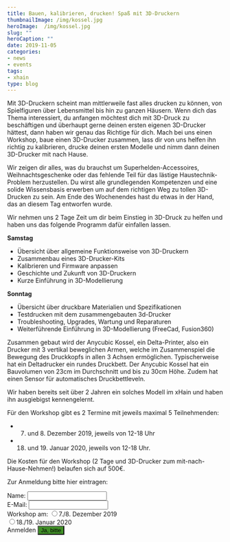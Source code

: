 ```yaml
---
title: Bauen, kalibrieren, drucken! Spaß mit 3D-Druckern
thumbnailImage: /img/kossel.jpg
heroImage:  /img/kossel.jpg
slug: ""
heroCaption: ""
date: 2019-11-05
categories:
- news
- events
tags:
- xhain
type: blog
---
```


Mit 3D-Druckern scheint man mittlerweile fast alles drucken zu können, von Spielfiguren über Lebensmittel bis hin zu ganzen Häusern. 
Wenn dich das Thema interessiert, du anfangen möchtest dich mit 3D-Druck zu beschäftigen und überhaupt gerne deinen ersten eigenen 3D-Drucker hättest, dann haben wir genau das Richtige für dich.
Mach bei uns einen Workshop, baue einen 3D-Drucker zusammen, lass dir von uns helfen ihn richtig zu kalibrieren, drucke deinen ersten Modelle und nimm dann deinen 3D-Drucker mit nach Hause.

<!--more-->
Wir zeigen dir alles, was du brauchst um Superhelden-Accessoires, Weihnachtsgeschenke oder das fehlende Teil für das lästige Haustechnik-Problem herzustellen. 
Du wirst alle grundlegenden Kompetenzen und eine solide Wissensbasis erwerben um auf dem richtigen Weg zu tollen 3D-Drucken zu sein. 
Am Ende des Wochenendes hast du etwas in der Hand, das an diesem Tag entworfen wurde. 

Wir nehmen uns 2 Tage Zeit um dir beim Einstieg in 3D-Druck zu helfen und haben uns das folgende Programm dafür einfallen lassen.

**Samstag**
  * Übersicht über allgemeine Funktionsweise von 3D-Druckern
  * Zusammenbau eines 3D-Drucker-Kits
  * Kalibrieren und Firmware anpassen
  * Geschichte und Zukunft von 3D-Druckern
  * Kurze Einführung in 3D-Modellierung

**Sonntag**
  * Übersicht über druckbare Materialien und Spezifikationen
  * Testdrucken mit dem zusammengebauten 3d-Drucker
  * Troubleshooting, Upgrades, Wartung und Reparaturen
  * Weiterführende Einführung in 3D-Modellierung (FreeCad, Fusion360)


Zusammen gebaut wird der Anycubic Kossel, ein Delta-Printer, also ein Drucker mit 3 vertikal beweglichen Armen, welche im Zusammenspiel die Bewegung des Druckkopfs in allen 3 Achsen ermöglichen. Typischerweise hat ein Deltadrucker ein rundes Druckbett.
Der Anycubic Kossel hat ein Bauvolumen von 23cm im Durchschnitt und bis zu 30cm Höhe. Zudem hat einen Sensor für automatisches Druckbettleveln.

Wir haben bereits seit über 2 Jahren ein solches Modell im xHain und haben ihn ausgiebigst kennengelernt.

Für den Workshop gibt es 2 Termine mit jeweils maximal 5 Teilnehmenden:
* 7. und 8. Dezember 2019, jeweils von 12-18 Uhr
* 18. und 19. Januar 2020, jeweils von 12-18 Uhr.

Die Kosten für den Workshop (2 Tage und 3D-Drucker zum mit-nach-Hause-Nehmen!) belaufen sich auf 500€.

Zur Anmeldung bitte hier eintragen:
<form action="https://formspree.io/3DPrinterWorkshop@x-hain.de"
      method="POST">      
    <label for="Name">Name:
    	<input type="text" name="Name" title="Name" required>
    </label><br>
    <label for="email">E-Mail:
    	<input type="email" name="_replyto" title="E-Mail" required>
    </label><br>
    <label for="date">Workshop am:    
    <input type="radio" name="date" value="December">7./8. Dezember 2019<br>
    <input type="radio" name="date" value="January">18./19. Januar 2020<br>
    <label>Anmelden
    	<input type="submit" value="Ja, bitte" style="background:#408e27">
	</label><br>
</form>

